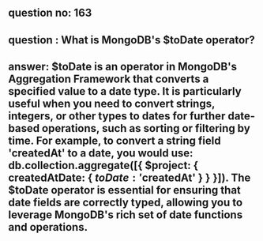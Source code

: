 
      
## question no: 163

## question : What is MongoDB's $toDate operator?

## answer: $toDate is an operator in MongoDB's Aggregation Framework that converts a specified value to a date type. It is particularly useful when you need to convert strings, integers, or other types to dates for further date-based operations, such as sorting or filtering by time. For example, to convert a string field 'createdAt' to a date, you would use: db.collection.aggregate([{ $project: { createdAtDate: { $toDate: '$createdAt' } } }]). The $toDate operator is essential for ensuring that date fields are correctly typed, allowing you to leverage MongoDB's rich set of date functions and operations.
      